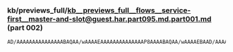 ### kb/previews_full/kb__previews_full__flows__service-first__master-and-slot@guest.har.part095.md.part001.md (part 002)

```md
AD/AAAAAAAAAAAAAAABAQAA/wAAAAEAAAAAAAAAAAAAAP8AAAABAQAA/wAAAAEBAAD/AAAAAAAAAAAAAAAAAAAAAQEA////AAE
```

```
